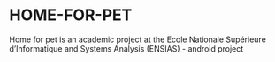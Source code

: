 # HOME-FOR-PET
Home for pet is an academic project at the Ecole Nationale Supérieure d’Informatique and Systems Analysis (ENSIAS) - android project
